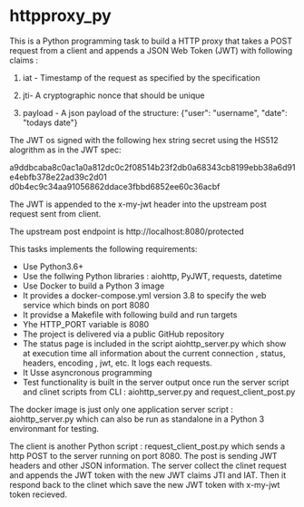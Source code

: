 # httpproxy_py

This is a Python programming task to build a HTTP proxy that takes a POST request from a client and appends a JSON Web Token (JWT) with following claims :

1) iat - Timestamp of the request as specified by the specification

2) jti- A cryptographic nonce that should be unique

3) payload - A json payload of the structure: {"user": "username", "date": "todays date"}

The JWT os signed with the following hex string secret using the HS512 alogrithm as in the JWT spec:

a9ddbcaba8c0ac1a0a812dc0c2f08514b23f2db0a68343cb8199ebb38a6d91e4ebfb378e22ad39c2d01 d0b4ec9c34aa91056862ddace3fbbd6852ee60c36acbf

The JWT is appended to the x-my-jwt header into the upstream post request sent from client.

The upstream post endpoint is http://localhost:8080/protected 

This tasks implements the following requirements:

- Use Python3.6+
- Use the follwing Python  libraries : aiohttp, PyJWT, requests, datetime
- Use Docker to build a Python 3 image
- It provides a docker-compose.yml version 3.8 to specify the web service which binds on port 8080
- It providse a Makefile with following build and run targets
- Yhe HTTP_PORT variable is 8080 
- The project is delivered via a public GitHub repository
- The status page is included in the script aiohttp_server.py which show at execution time all information about the current connection , status, headers, encoding , jwt, etc. It logs each requests.
- It Usse asyncronous programming
- Test functionality is built in the server output once run the server script and clinet scripts from CLI : aiohttp_server.py and  request_client_post.py

The docker image is just only one application server script : aiohttp_server.py which can also be run as standalone in a Python 3 environmant for testing.

The client is another Python script :  request_client_post.py which sends a http POST to the server running on port 8080. The post is sending JWT headers and other JSON information. The server collect the clinet request and appends the JWT token with the new JWT claims JTI and IAT. Then it respond back to the clinet which save the new JWT token with x-my-jwt token recieved.



